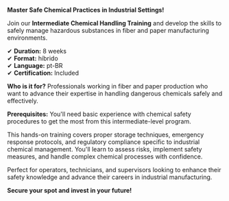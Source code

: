**Master Safe Chemical Practices in Industrial Settings!**

Join our **Intermediate Chemical Handling Training** and develop the skills to safely manage hazardous substances in fiber and paper manufacturing environments.

✔ **Duration:** 8 weeks  
✔ **Format:** híbrido  
✔ **Language:** pt-BR  
✔ **Certification:** Included

**Who is it for?** Professionals working in fiber and paper production who want to advance their expertise in handling dangerous chemicals safely and effectively.

**Prerequisites:**
You'll need basic experience with chemical safety procedures to get the most from this intermediate-level program.

This hands-on training covers proper storage techniques, emergency response protocols, and regulatory compliance specific to industrial chemical management. You'll learn to assess risks, implement safety measures, and handle complex chemical processes with confidence.

Perfect for operators, technicians, and supervisors looking to enhance their safety knowledge and advance their careers in industrial manufacturing.

**Secure your spot and invest in your future!**
